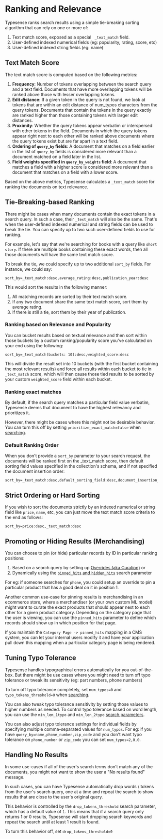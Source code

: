 # Ranking and Relevance

Typesense ranks search results using a simple tie-breaking sorting algorithm that can rely on one or more of:

1. Text match score, exposed as a special ` _text_match` field.
2. User-defined indexed numerical fields (eg: popularity, rating, score, etc)
3. User-defined indexed string fields (eg: name) <Badge type="tip" text="v0.23.0" vertical="middle" />

## Text Match Score

The text match score is computed based on the following metrics:

1. **Frequency**: Number of tokens overlapping between the search query and a text field. Documents that have more overlapping tokens will be ranked above those with lesser overlapping tokens.
2. **Edit distance**: If a given token in the query is not found, we look at tokens that are within an edit distance of num_typos characters from the query tokens. Documents that contain the tokens in the query exactly are ranked higher than those containing tokens with larger edit distances.
3. **Proximity**: Whether the query tokens appear verbatim or interspersed with other tokens in the field. Documents in which the query tokens appear right next to each other will be ranked above documents where the query tokens exist but are far apart in a text field.
4. **Ordering of `query_by` fields**: A document that matches on a field earlier in the list of `query_by` fields is considered more relevant than a document matched on a field later in the list.
5. **Field weights specified in `query_by_weights` field**: A document that matches a field with a higher score is considered more relevant than a document that matches on a field with a lower score.

Based on the above metrics, Typesense calculates a `_text_match` score for ranking the documents on text relevance.

## Tie-Breaking-based Ranking

There might be cases when many documents contain the exact tokens in a search query. 
In such a case, their `_text_match` will also be the same. 
That's when the user-defined indexed numerical and string fields can be used to break the tie. 
You can specify up to two such user-defined fields to use for ranking.

For example, let's say that we're searching for books with a query like `short story`. 
If there are multiple books containing these exact words, then all those documents will have the same text match score.

To break the tie, we could specify up to two additional `sort_by` fields. 
For instance, we could say:

```
sort_by=_text_match:desc,average_rating:desc,publication_year:desc
```

This would sort the results in the following manner:

1. All matching records are sorted by their text match score.
2. If any two document share the same text match score, sort them by average rating.
3. If there is still a tie, sort them by their year of publication.

### Ranking based on Relevance and Popularity <Badge type="tip" text="v0.23.0" vertical="top" />

You can bucket results based on textual relevance and then sort within those buckets by a custom ranking/popularity score you've calculated on your end using the following:

```
sort_by=_text_match(buckets: 10):desc,weighted_score:desc
```

This will divide the result set into 10 buckets (with the first bucket containing the most relevant results) and force all results within each bucket to tie in `_text_match` score,
which will then cause those tied results to be sorted by your custom `weighted_score` field within each bucket.

### Ranking exact matches

By default, if the search query matches a particular field value verbatim, Typesense deems that document to have the highest relevancy and prioritizes it. 

However, there might be cases where this might not be desirable behavior. You can turn this off by setting `prioritize_exact_match=false` when [searching](../latest/api/search.md#search-parameters).

### Default Ranking Order

When you don't provide a `sort_by` parameter to your search request, the documents will be ranked first on the _text_match score, then default sorting field values specified in the collection's schema, and if not specified the document insertion order:

```
sort_by=_text_match:desc,default_sorting_field:desc,document_insertion_order:desc
```

## Strict Ordering or Hard Sorting

If you wish to sort the documents strictly by an indexed numerical or string field like `price`, `name`, etc, you can just move the text match score criteria to the end as follows:

```
sort_by=price:desc,_text_match:desc
```

## Promoting or Hiding Results (Merchandising)

You can choose to pin (or hide) particular records by ID in particular ranking positions:

1. Based on a search query by setting up [Overrides (aka Curation)](../latest/api/curation.md) or
2. Dynamically using the [`pinned_hits` and `hidden_hits`](../latest/api/search.md#search-parameters) search parameter

For eg: if someone searches for `phone`, you could setup an override to pin a particular product that has a good deal on it in position 1. 

Another common use-case for pinning results is merchandising in an ecommerce store, 
where a merchandiser (or your own custom ML model) might want to curate the exact products that should appear next to each other for a given product category.
Depending on the category page that the user is viewing, you can use the `pinned_hits` parameter to define which records should show up in which position for that page.

If you maintain the `Category Page -> pinned_hits` mapping in a CMS system, you can let your internal users modify it and have your application pull down this mapping when a particular category page is being rendered. 

## Tuning Typo Tolerance

Typesense handles typographical errors automatically for you out-of-the-box.
But there might be use cases where you might need to turn off typo tolerance or tweak its sensitivity (eg: part numbers, phone numbers)

To turn off typo tolerance completely, set `num_typos=0` and `typo_tokens_threshold=0` when [searching](../latest/api/search.md#search-parameters).

You can also tweak typo tolerance sensitivity by setting those values to higher numbers as needed.
To control typo tolerance based on word length, you can use the `min_len_1typo` and `min_len_2typo` [search parameters](../latest/api/search.md#search-parameters).

You can also adjust typo tolerance settings for individual fields by specifying multiple comma-separated values for `num_typos`. 
For eg: if you have `query_by=name,phone_number,zip_code` and you don't want typo tolerance on `phone_number` or `zip_code` you can set `num_typos=2,0,0`.

## Handling No Results

In some use-cases if all of the user's search terms don't match any of the documents, you might not want to show the user a "No results found" message.

In such cases, you can have Typesense automatically drop words / tokens from the user's search query, one at a time and repeat the search to show results that are close to the user's original query. 

This behavior is controlled by the `drop_tokens_threshold` search parameter, which has a default value of `1`. This means that if a search query only returns 1 or 0 results, Typesense will start dropping search keywords and repeat the search until at least 1 result is found.

To turn this behavior off, set `drop_tokens_threshold=0`
